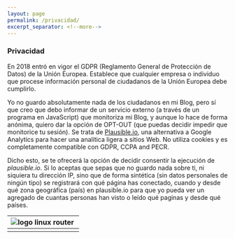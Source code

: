 ```yaml
---
layout: page
permalink: /privacidad/
excerpt_separator: <!--more-->
---
```


<!--more-->

### Privacidad

En 2018 entró en vigor el GDPR (Reglamento General de Protección de Datos) de la Unión Europea. Establece que cualquier empresa o individuo que procese información personal de ciudadanos de la Unión Europea debe cumplirlo.

Yo no guardo absolutamente nada de los ciudadanos en mi Blog, pero sí que creo que debo informar de un servicio externo (a través de un programa en JavaScript) que monitoriza mi Blog, y aunque lo hace de forma anónima, quiero dar la opción de OPT-OUT (que puedas decidir impedir que monitorice tu sesión). Se trata de [Plausible.io](https://plausible.io/), una alternativa a Google Analytics para hacer una analítica ligera a sitios Web. No utiliza cookies y es completamente compatible con GDPR, CCPA and PECR. 

Dicho esto, se te ofrecerá la opción de decidir consentir la ejecución de *plausible.io*. Si lo aceptas que sepas que no guardo nada sobre ti, ni siquiera tu dirección IP, sino que de forma sintética (sin datos personales de ningún tipo) se registrará con qué página has conectado, cuando y desde qué zona geográfica (país)  en plausible.io para que yo pueda ver un agregado de cuantas personas han visto o leído qué paginas y desde qué países. 

| ![logo linux router](/assets/img/posts/logo-gdpr.png) |
|:---:|
| |